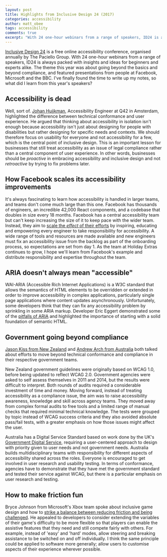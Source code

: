 ```yaml
---
layout: post
title: Highlights from Inclusive Design 24 (2017)
categories: accessibility
author: matt_obee
tags: accessibility
comments: true
excerpt: "With 24 one-hour webinars from a range of speakers, ID24 is always packed with insights and ideas for beginners and experts alike. The theme this year was about going beyond the basics and beyond compliance, and featured presentations from people at Facebook, Microsoft and the BBC."
---
```


[Inclusive Design 24](http://www.inclusivedesign24.org/) is a free online accessibility conference, organised annually by The Paciello Group. With 24 one-hour webinars from a range of speakers, ID24 is always packed with insights and ideas for beginners and experts alike. The theme this year was about going beyond the basics and beyond compliance, and featured presentations from people at Facebook, Microsoft and the BBC. I've finally found the time to write up my notes, so what did I learn from this year's speakers?

## Accessibility is dead
Well, sort of. [Johan Huijkman](https://www.youtube.com/watch?v=7Ut5NvshO6w), Accessibility Engineer at Q42 in Amsterdam, highlighted the difference between technical conformance and user experience. He argued that thinking about accessibility in isolation isn't enough because accessibility isn't just about designing for people with disabilities but rather designing for specific needs and contexts. We should therefore focus on usability for everyone and not accessibility for a few, which is the central point of inclusive design. This is an important lesson for businesses that still treat accessibility as an issue of legal compliance rather than a central component of user experience. In other words, businesses should be _proactive_ in embracing accessibility and inclusive design and not _retroactive_ by trying to fix problems later.

## How Facebook scales its accessibility improvements
It's always fascinating to learn how accessibility is handled in larger teams, and teams don't come much large than this one. Facebook has thousands of engineers, an incredible 42,000 React components, and a codebase that doubles in size every 18 months. Facebook has a central accessibility team but can't keep increasing the size of it to keep pace with the wider team. Instead, they aim to [scale the _effect_ of their efforts](https://www.youtube.com/watch?v=vmA4TS3IbVQ) by inspiring, educating and empowering every engineer to take responsibility for accessibility. A wide range of tools and resources are made available and new engineers must fix an accessibility issue from the backlog as part of the onboarding process, so expectations are set from day 1. As the team at Holiday Extras continues to grow, I hope we'll learn from Facebook's example and distribute responsibility and expertise throughout the team.

## ARIA doesn't always mean "accessible"
WAI-ARIA (Accessible Rich Internet Applications) is a W3C standard that allows the semantics of HTML elements to be overridden or extended in order to improve accessibility in complex applications, particularly single page applications where content updates asynchronously. Unfortunately, some developers think that they can fix any accessibility problem by sprinkling in some ARIA markup. Developer Eric Eggert demonstrated some of the [pitfalls of ARIA](https://www.youtube.com/watch?v=4bH57rWPnYo) and highlighted the importance of starting with a solid foundation of semantic HTML.

## Government going beyond compliance
[Jason Kiss from New Zealand](https://www.youtube.com/watch?v=xFbX4QgPFvs) and [Andrew Arch from Australia](https://www.youtube.com/watch?v=A2emdjBHkyY) both talked about efforts to move beyond technical conformance and compliance in their respective government teams.

New Zealand government guidelines were originally based on WCAG 1.0, before being updated to reflect WCAG 2.0. Government agencies were asked to self assess themselves in 2011 and 2014, but the results were difficult to interpret. Both rounds of audits required a considerable investment of time and money. Moving forward, instead of treating accessibility as a compliance issue, the aim was to raise accessibility awareness, knowledge and skill across agency teams. They moved away from complex formal audits to free tools and a limited range of manual checks that required minimal technical knowledge. The tests were grouped by topic instead of WCAG success criteria and they also avoided absolute pass/fail tests, with a greater emphasis on how those issues might affect the user.

Australia has a Digital Service Standard based on work done by the UK's [Government Digital Service](https://www.gov.uk/service-manual/service-standard), requiring a user-centered approach to design with priority given to user needs and not government needs. Australia builds multidisciplinary teams with responsibility for different aspects of accessibility shared across the roles. Everyone is encouraged to get involved in user research and usability testing. In terms of conformance, agencies have to demonstrate that they have met the government standard and tested their service against WCAG, but there is a particular emphasis on user research and testing.

## How to make friction fun
Bryce Johnson from Microsoft's Xbox team spoke about inclusive game design and how to [strike a balance between reducing friction and being challenged](https://www.youtube.com/watch?v=Zw7aou8ldwA). He appealed to developers to consider extending the variables of their game's difficulty to be more flexible so that players can enable the assistive features that they need and still compete fairly with others. For example, instead of 'easy' and 'hard' modes, allow steering and breaking assistance to be switched on and off individually. I think the same principle could be applied to software more generally; allow users to customise aspects of their experience wherever possible.
